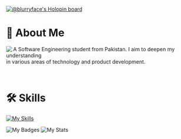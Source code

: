 [![@blurryface's Holopin board](https://holopin.me/blurryface)](https://holopin.io/@blurryface)



# 🚀 About Me
<img align="left" src="https://camo.githubusercontent.com/46b5337d2e4d0bf0e3c2cfd3ae600fe1eab38bd321af1f955da414cc73a84ca5/68747470733a2f2f692e67696665722e636f6d2f6f726967696e2f38342f38346437396635383763616565653639636166333036333836656333353237645f773230302e676966">
<p width="60" align="left">A Software Engineering student from Pakistan. I aim to deepen my understanding <br> in various areas of technology and product development.
</p><br>

# 🛠 Skills
[![My Skills](https://skillicons.dev/icons?i=python,flask,html,css,js,jquery,nodejs,express,react,mongodb,dotnet,mysql,prisma,netlify,heroku,git,figma,bootstrap&theme=dark&perline=9)](https://skillicons.dev)

![My Badges](https://github-profile-trophy.vercel.app/?username=notwld)
![My Stats](https://github-profile-summary-cards.vercel.app/api/cards/profile-details?username=notwld&theme=synthwave)
